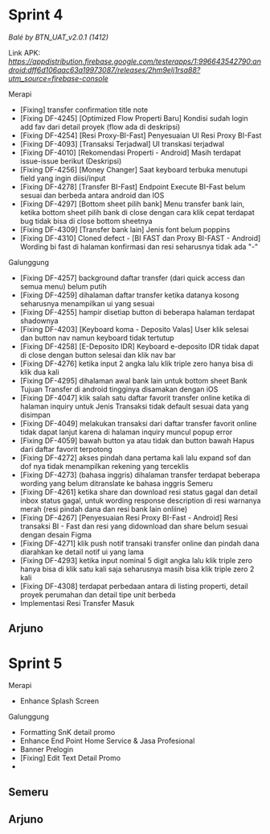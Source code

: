 

# Sprint 4
*Balé by BTN_UAT_v2.0.1 (1412)*

Link APK: _https://appdistribution.firebase.google.com/testerapps/1:996643542790:android:dff6d106aac63a19973087/releases/2hm9elj1rsa88?utm_source=firebase-console_

Merapi
- [Fixing] transfer confirmation title note
- [Fixing DF-4245] [Optimized Flow Properti Baru] Kondisi sudah login add fav dari detail proyek (flow ada di deskripsi)
- [Fixing DF-4254]  [Resi Proxy-BI-Fast] Penyesuaian UI Resi Proxy BI-Fast
- [Fixing DF-4093] [Transaksi Terjadwal] UI transkasi terjadwal 
- [Fixing DF-4010]  [Rekomendasi Properti - Android] Masih terdapat issue-issue berikut (Deskripsi)
- [Fixing DF-4256] [Money Changer] Saat keyboard terbuka menutupi field yang ingin diisi/input
- [Fixing DF-4278] [Transfer BI-Fast] Endpoint Execute BI-Fast belum sesuai dan berbeda antara android dan IOS
- [Fixing DF-4297] [Bottom sheet pilih bank] Menu transfer bank lain, ketika bottom sheet pilih bank di close dengan cara klik cepat terdapat bug tidak bisa di close bottom sheetnya
- [Fixing DF-4309] [Transfer bank lain] Jenis font belum poppins
- [Fixing DF-4310] Cloned defect - [BI FAST dan Proxy BI-FAST - Android] Wording bi fast di halaman konfirmasi dan resi seharusnya tidak ada "-"

Galunggung
- [Fixing DF-4257] background daftar transfer (dari quick access dan semua menu) belum putih 
- [Fixing DF-4259] dihalaman daftar transfer ketika datanya kosong seharusnya menampilkan ui yang sesuai 
- [Fixing DF-4255] hampir disetiap button di beberapa halaman terdapat shadownya
- [Fixing DF-4203] [Keyboard koma - Deposito Valas] User klik selesai dan button nav namun keyboard tidak tertutup
- [Fixing DF-4258] [E-Deposito IDR] Keyboard e-deposito IDR tidak dapat di close dengan button selesai dan klik nav bar
- [Fixing DF-4276] ketika input 2 angka lalu klik triple zero hanya bisa di klik dua kali 
- [Fixing DF-4295] dihalaman awal bank lain untuk bottom sheet Bank Tujuan Transfer di android tingginya disamakan dengan iOS
- [Fixing DF-4047] klik salah satu daftar favorit transfer online ketika di halaman inquiry untuk Jenis Transaksi tidak default sesuai data yang disimpan
- [Fixing DF-4049] melakukan transaksi dari daftar transfer favorit online tidak dapat lanjut karena di halaman inquiry muncul popup error 
- [Fixing DF-4059] bawah button ya atau tidak dan button bawah Hapus dari daftar favorit terpotong
- [Fixing DF-4272] akses pindah dana pertama kali lalu expand sof dan dof nya tidak menampilkan rekening yang terceklis
- [Fixing DF-4273] (bahasa inggris) dihalaman transfer terdapat beberapa wording yang belum ditranslate ke bahasa inggris
Semeru
- [Fixing DF-4261] ketika share dan download resi status gagal dan detail inbox status gagal, untuk wording response description di resi warnanya merah (resi pindah dana dan resi bank lain onliine)
- [Fixing DF-4267] [Penyesuaian Resi Proxy BI-Fast - Android] Resi transaksi BI - Fast dan resi yang didownload dan share belum sesuai dengan desain Figma
- [Fixing DF-4271] klik push notif transaki transfer online dan pindah dana diarahkan ke detail notif ui yang lama
- [Fixing DF-4293] ketika input nominal 5 digit angka lalu klik triple zero hanya bisa di klik satu kali saja seharusnya masih bisa klik triple zero 2 kali
- [Fixing DF-4308] terdapat perbedaan antara di listing properti, detail proyek perumahan dan detail tipe unit berbeda
- Implementasi Resi Transfer Masuk

Arjuno
-

# Sprint 5
Merapi
- Enhance Splash Screen

Galunggung
- Formatting SnK detail promo
- Enhance End Point Home Service & Jasa Profesional
- Banner Prelogin
- [Fixing] Edit Text Detail Promo
- 
Semeru
- 

Arjuno
- 
<!--stackedit_data:
eyJoaXN0b3J5IjpbLTE2Njc2MTE2ODNdfQ==
-->